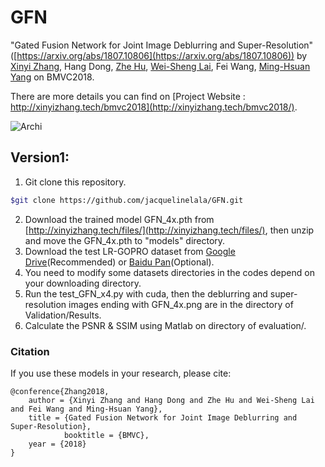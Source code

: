 # GFN

"Gated Fusion Network for Joint Image Deblurring and Super-Resolution"([https://arxiv.org/abs/1807.10806](https://arxiv.org/abs/1807.10806))
by [Xinyi Zhang](http://xinyizhang.tech), Hang Dong, [Zhe Hu](http://eng.ucmerced.edu/people/zhu), [Wei-Sheng Lai](http://graduatestudents.ucmerced.edu/wlai24/), Fei Wang, [Ming-Hsuan Yang](http://faculty.ucmerced.edu/mhyang/) on BMVC2018.

There are more details you can find on [Project Website : http://xinyizhang.tech/bmvc2018](http://xinyizhang.tech/bmvc2018/).

![Archi](http://xinyizhang.tech/content/images/2018/07/A1.png)

## Version1:
1. Git clone this repository.
```bash
$git clone https://github.com/jacquelinelala/GFN.git
```
2. Download the trained model GFN_4x.pth from [http://xinyizhang.tech/files/](http://xinyizhang.tech/files/), then unzip and move the GFN_4x.pth to "models" directory.
3. Download the test LR-GOPRO dataset from [Google Drive](https://drive.google.com/file/d/11TD3gVRtjlOobT8k9x2oXjEOx-dLtoDt/view?usp=sharing)(Recommended) or [Baidu Pan](https://pan.baidu.com/s/17oo5rDk4v2RUD3wzte_1aw?errno=0&errmsg=Auth%20Login%20Sucess&&bduss=&ssnerror=0&traceid=)(Optional).
3. You need to modify some datasets directories in the codes depend on your downloading directory.
4. Run the test_GFN_x4.py with cuda, then the deblurring and super-resolution images ending with GFN_4x.png are in the directory of Validation/Results.
5. Calculate the PSNR & SSIM using Matlab on directory of evaluation/.

### Citation

If you use these models in your research, please cite:

	@conference{Zhang2018,
		author = {Xinyi Zhang and Hang Dong and Zhe Hu and Wei-Sheng Lai and Fei Wang and Ming-Hsuan Yang},
		title = {Gated Fusion Network for Joint Image Deblurring and Super-Resolution},
                booktitle = {BMVC},
		year = {2018}
	}

